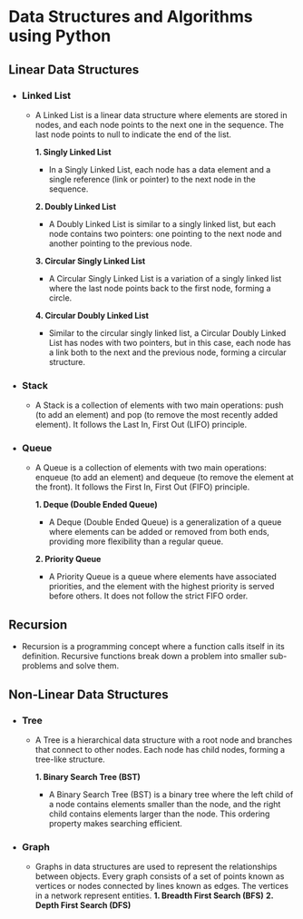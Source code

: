 ﻿# Data Structures and Algorithms using Python

## Linear Data Structures
- ### Linked List
  - A Linked List is a linear data structure where elements are stored in nodes, and each node points to the next one in the sequence. The last node points to null to indicate the end of the list.

    **1. Singly Linked List**
      - In a Singly Linked List, each node has a data element and a single reference (link or pointer) to the next node in the sequence.

    **2. Doubly Linked List**
      - A Doubly Linked List is similar to a singly linked list, but each node contains two pointers: one pointing to the next node and another pointing to the previous node.

    **3. Circular Singly Linked List**
      - A Circular Singly Linked List is a variation of a singly linked list where the last node points back to the first node, forming a circle.

    **4. Circular Doubly Linked List**
      - Similar to the circular singly linked list, a Circular Doubly Linked List has nodes with two pointers, but in this case, each node has a link both to the next and the previous node, forming a circular structure.

- ### Stack
  - A Stack is a collection of elements with two main operations: push (to add an element) and pop (to remove the most recently added element). It follows the Last In, First Out (LIFO) principle.

- ### Queue
  - A Queue is a collection of elements with two main operations: enqueue (to add an element) and dequeue (to remove the element at the front). It follows the First In, First Out (FIFO) principle.

    **1. Deque (Double Ended Queue)**
      - A Deque (Double Ended Queue) is a generalization of a queue where elements can be added or removed from both ends, providing more flexibility than a regular queue.

    **2. Priority Queue**
      - A Priority Queue is a queue where elements have associated priorities, and the element with the highest priority is served before others. It does not follow the strict FIFO order.

## Recursion
  - Recursion is a programming concept where a function calls itself in its definition. Recursive functions break down a problem into smaller sub-problems and solve them.

## Non-Linear Data Structures
- ### Tree
  - A Tree is a hierarchical data structure with a root node and branches that connect to other nodes. Each node has child nodes, forming a tree-like structure.

    **1. Binary Search Tree (BST)**
      - A Binary Search Tree (BST) is a binary tree where the left child of a node contains elements smaller than the node, and the right child contains elements larger than the node. This ordering property makes searching efficient.

- ### Graph
  - Graphs in data structures are used to represent the relationships between objects. Every graph consists of a set of points known as vertices or nodes connected by lines known as edges. The vertices in a network represent entities.
    **1. Breadth First Search (BFS)**
    **2. Depth First Search (DFS)**
